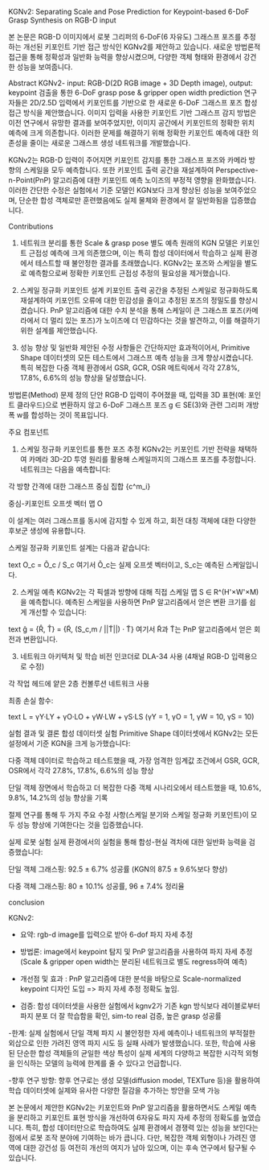 KGNv2: Separating Scale and Pose Prediction for Keypoint-based 6-DoF Grasp Synthesis on RGB-D input

본 논문은 RGB-D 이미지에서 로봇 그리퍼의 6-DoF(6 자유도) 그래스프 포즈를 추정하는 개선된 키포인트 기반 접근 방식인 KGNv2를 제안하고 있습니다. 새로운 방법론적 접근을 통해 정확성과 일반화 능력을 향상시켰으며, 다양한 객체 형태와 환경에서 강건한 성능을 보여줍니다.

Abstract
KGNv2- input: RGB-D(2D RGB image + 3D Depth image), output: keypoint 검출을 통한 6-DoF grasp pose & gripper open width prediction
연구자들은 2D/2.5D 입력에서 키포인트를 기반으로 한 새로운 6-DoF 그래스프 포즈 합성 접근 방식을 제안했습니다. 이미지 입력을 사용한 키포인트 기반 그래스프 감지 방법은 이전 연구에서 유망한 결과를 보여주었지만, 이미지 공간에서 키포인트의 정확한 위치 예측에 크게 의존합니다. 이러한 문제를 해결하기 위해 정확한 키포인트 예측에 대한 의존성을 줄이는 새로운 그래스프 생성 네트워크를 개발했습니다.

KGNv2는 RGB-D 입력이 주어지면 키포인트 감지를 통한 그래스프 포즈와 카메라 방향의 스케일을 모두 예측합니다. 또한 키포인트 출력 공간을 재설계하여 Perspective-n-Point(PnP) 알고리즘에 대한 키포인트 예측 노이즈의 부정적 영향을 완화했습니다. 이러한 간단한 수정은 실험에서 기준 모델인 KGN보다 크게 향상된 성능을 보여주었으며, 단순한 합성 객체로만 훈련했음에도 실제 물체와 환경에서 잘 일반화됨을 입증했습니다.

Contributions

1. 네트워크 분리를 통한 Scale & grasp pose 별도 예측
원래의 KGN 모델은 키포인트 근접성 예측에 크게 의존했으며, 이는 특히 합성 데이터에서 학습하고 실제 환경에서 테스트할 때 불안정한 결과를 초래했습니다. KGNv2는 포즈와 스케일을 별도로 예측함으로써 정확한 키포인트 근접성 추정의 필요성을 제거했습니다.

2. 스케일 정규화 키포인트 설계
키포인트 출력 공간을 추정된 스케일로 정규화하도록 재설계하여 키포인트 오류에 대한 민감성을 줄이고 추정된 포즈의 정밀도를 향상시켰습니다. PnP 알고리즘에 대한 수치 분석을 통해 스케일이 큰 그래스프 포즈(카메라에서 더 멀리 있는 포즈)가 노이즈에 더 민감하다는 것을 발견하고, 이를 해결하기 위한 설계를 제안했습니다.

3. 성능 향상 및 일반화
제안된 수정 사항들은 간단하지만 효과적이어서, Primitive Shape 데이터셋의 모든 테스트에서 그래스프 예측 성능을 크게 향상시켰습니다. 특히 복잡한 다중 객체 환경에서 GSR, GCR, OSR 메트릭에서 각각 27.8%, 17.8%, 6.6%의 성능 향상을 달성했습니다.

방법론(Method)
문제 정의
단안 RGB-D 입력이 주어졌을 때, 입력을 3D 표현(예: 포인트 클라우드)으로 변환하지 않고 6-DoF 그래스프 포즈 g ∈ SE(3)와 관련 그리퍼 개방 폭 w를 합성하는 것이 목표입니다.

주요 컴포넌트
1. 스케일 정규화 키포인트를 통한 포즈 추정
KGNv2는 키포인트 기반 전략을 채택하여 카메라 3D-2D 투영 원리를 활용해 스케일까지의 그래스프 포즈를 추정합니다. 네트워크는 다음을 예측합니다:

각 방향 간격에 대한 그래스프 중심 집합 {c^m_i}

중심-키포인트 오프셋 벡터 맵 O

이 설계는 여러 그래스프를 동시에 감지할 수 있게 하고, 회전 대칭 객체에 대한 다양한 후보군 생성에 유용합니다.

스케일 정규화 키포인트 설계는 다음과 같습니다:

text
O_c = Õ_c / S_c
여기서 Õ_c는 실제 오프셋 벡터이고, S_c는 예측된 스케일입니다.

2. 스케일 예측
KGNv2는 각 픽셀과 방향에 대해 직접 스케일 맵 S ∈ R^(H'×W'×M)을 예측합니다. 예측된 스케일을 사용하면 PnP 알고리즘에서 얻은 변환 크기를 쉽게 개선할 수 있습니다:

text
ĝ = {R̂, T̂} = {R̃, (S_c,m / ||T̃||) · T̃}
여기서 R̃과 T̃는 PnP 알고리즘에서 얻은 회전과 변환입니다.

3. 네트워크 아키텍처 및 학습
비전 인코더로 DLA-34 사용 (4채널 RGB-D 입력용으로 수정)

각 작업 헤드에 얕은 2층 컨볼루션 네트워크 사용

최종 손실 함수:

text
L = γY·LY + γO·LO + γW·LW + γS·LS
(γY = 1, γO = 1, γW = 10, γS = 10)

실험 결과 및 결론
합성 데이터셋 실험
Primitive Shape 데이터셋에서 KGNv2는 모든 설정에서 기준 KGN을 크게 능가했습니다:

다중 객체 데이터로 학습하고 테스트했을 때, 가장 엄격한 임계값 조건에서 GSR, GCR, OSR에서 각각 27.8%, 17.8%, 6.6%의 성능 향상

단일 객체 장면에서 학습하고 더 복잡한 다중 객체 시나리오에서 테스트했을 때, 10.6%, 9.8%, 14.2%의 성능 향상을 기록

절제 연구를 통해 두 가지 주요 수정 사항(스케일 분기와 스케일 정규화 키포인트)이 모두 성능 향상에 기여한다는 것을 입증했습니다.

실제 로봇 실험
실제 환경에서의 실험을 통해 합성-현실 격차에 대한 일반화 능력을 검증했습니다:

단일 객체 그래스핑: 92.5 ± 6.7% 성공률 (KGN의 87.5 ± 9.6%보다 향상)

다중 객체 그래스핑: 80 ± 10.1% 성공률, 96 ± 7.4% 정리율

conclusion

KGNv2: 
- 요약: rgb-d image를 입력으로 받아 6-dof 파지 자세 추정
- 방법론: image에서 keypoint 탐지 및 PnP 알고리즘을 사용하여 파지 자세 추정(Scale & gripper open width는 분리된 네트워크로 별도 regress하여 예측)
- 개선점 및 효과 : PnP 알고리즘에 대한 분석을 바탕으로 Scale-normalized keypoint 디자인 도입 => 파지 자세 추정 정확도 높임.

- 검증: 합성 데이터셋을 사용한 실험에서 kgnv2가 기존 kgn 방식보다 레이블로부터 파지 분포 더 잘 학습함을 확인,
sim-to real 검증, 높은 grasp 성공률

-한계: 실제 실험에서 단일 객체 파지 시 불안정한 자세 예측이나 네트워크의 부적절한 외삽으로 인한 가려진 영역 파지 시도 등 실패 사례가 발생했습니다. 
또한, 학습에 사용된 단순한 합성 객체들의 균일한 색상 특성이 실제 세계의 다양하고 복잡한 시각적 외형을 
인식하는 모델의 능력에 한계를 줄 수 있다고 언급합니다.

-향후 연구 방향: 향후 연구로는 생성 모델(diffusion model, TEXTure 등)을 활용하여 
학습 데이터셋에 실제와 유사한 다양한 질감을 추가하는 방안을 모색 가능

본 논문에서 제안한 KGNv2는 키포인트와 PnP 알고리즘을 활용하면서도 스케일 예측을 분리하고 
키포인트 표현 방식을 개선하여 6자유도 파지 자세 추정의 정확도를 높였습니다. 
특히, 합성 데이터만으로 학습하여도 실제 환경에서 경쟁력 있는 성능을 보인다는 점에서 로봇 조작 분야에 기여하는 바가 큽니다. 
다만, 복잡한 객체 외형이나 가려진 영역에 대한 강건성 등 여전히 개선의 여지가 남아 있으며, 이는 후속 연구에서 탐구될 수 있습니다.
